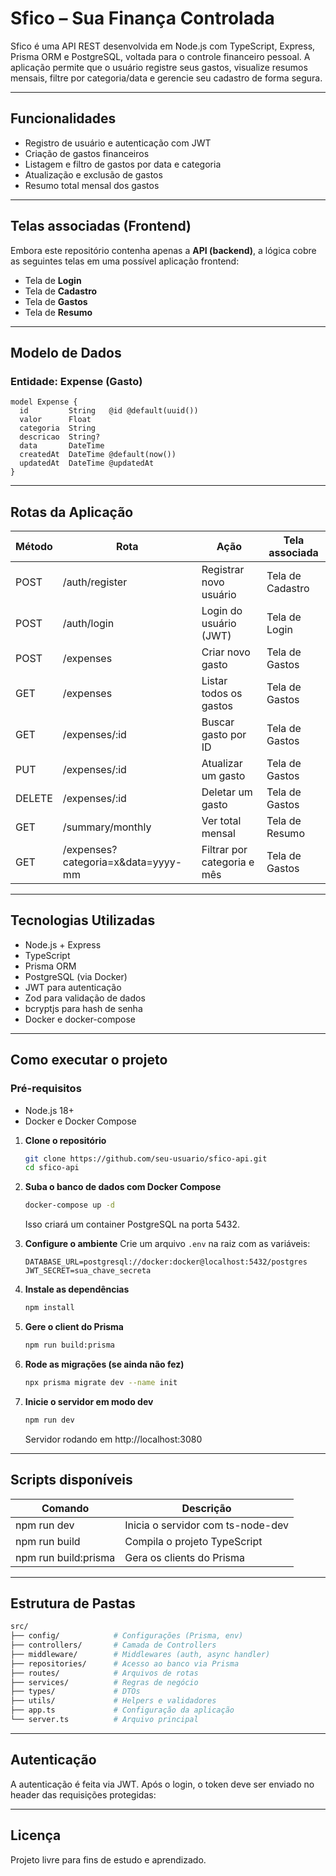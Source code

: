 
# Sfico – Sua Finança Controlada

Sfico é uma API REST desenvolvida em Node.js com TypeScript, Express, Prisma ORM e PostgreSQL, voltada para o controle financeiro pessoal. A aplicação permite que o usuário registre seus gastos, visualize resumos mensais, filtre por categoria/data e gerencie seu cadastro de forma segura.

---

## Funcionalidades

- Registro de usuário e autenticação com JWT
- Criação de gastos financeiros
- Listagem e filtro de gastos por data e categoria
- Atualização e exclusão de gastos
- Resumo total mensal dos gastos

---

## Telas associadas (Frontend)

Embora este repositório contenha apenas a **API (backend)**, a lógica cobre as seguintes telas em uma possível aplicação frontend:

- Tela de **Login**
- Tela de **Cadastro**
- Tela de **Gastos**
- Tela de **Resumo**

---

## Modelo de Dados

### Entidade: Expense (Gasto)

```prisma
model Expense {
  id         String   @id @default(uuid())
  valor      Float
  categoria  String
  descricao  String?
  data       DateTime
  createdAt  DateTime @default(now())
  updatedAt  DateTime @updatedAt
}
```

---

## Rotas da Aplicação

| Método | Rota                                 | Ação                        | Tela associada      |
|--------|--------------------------------------|-----------------------------|---------------------|
| POST   | /auth/register                       | Registrar novo usuário      | Tela de Cadastro    |
| POST   | /auth/login                          | Login do usuário (JWT)      | Tela de Login       |
| POST   | /expenses                            | Criar novo gasto            | Tela de Gastos      |
| GET    | /expenses                            | Listar todos os gastos      | Tela de Gastos      |
| GET    | /expenses/:id                        | Buscar gasto por ID         | Tela de Gastos      |
| PUT    | /expenses/:id                        | Atualizar um gasto          | Tela de Gastos      |
| DELETE | /expenses/:id                        | Deletar um gasto            | Tela de Gastos      |
| GET    | /summary/monthly                     | Ver total mensal            | Tela de Resumo      |
| GET    | /expenses?categoria=x&data=yyyy-mm   | Filtrar por categoria e mês | Tela de Gastos      |

---

## Tecnologias Utilizadas

- Node.js + Express
- TypeScript
- Prisma ORM
- PostgreSQL (via Docker)
- JWT para autenticação
- Zod para validação de dados
- bcryptjs para hash de senha
- Docker e docker-compose

---

## Como executar o projeto

### Pré-requisitos
- Node.js 18+
- Docker e Docker Compose

1. **Clone o repositório**
   ```bash
   git clone https://github.com/seu-usuario/sfico-api.git
   cd sfico-api
   ```
2. **Suba o banco de dados com Docker Compose**
   ```bash
   docker-compose up -d
   ```
   Isso criará um container PostgreSQL na porta 5432.

3. **Configure o ambiente**
   Crie um arquivo `.env` na raiz com as variáveis:
   ```env
   DATABASE_URL=postgresql://docker:docker@localhost:5432/postgres
   JWT_SECRET=sua_chave_secreta
   ```

4. **Instale as dependências**
   ```bash
   npm install
   ```

5. **Gere o client do Prisma**
   ```bash
   npm run build:prisma
   ```

6. **Rode as migrações (se ainda não fez)**
   ```bash
   npx prisma migrate dev --name init
   ```

7. **Inicie o servidor em modo dev**
   ```bash
   npm run dev
   ```
   Servidor rodando em http://localhost:3080

---

## Scripts disponíveis

| Comando            | Descrição                        |
|--------------------|----------------------------------|
| npm run dev        | Inicia o servidor com ts-node-dev|
| npm run build      | Compila o projeto TypeScript     |
| npm run build:prisma| Gera os clients do Prisma        |

---

## Estrutura de Pastas

```bash
src/
├── config/            # Configurações (Prisma, env)
├── controllers/       # Camada de Controllers
├── middleware/        # Middlewares (auth, async handler)
├── repositories/      # Acesso ao banco via Prisma
├── routes/            # Arquivos de rotas
├── services/          # Regras de negócio
├── types/             # DTOs
├── utils/             # Helpers e validadores
├── app.ts             # Configuração da aplicação
└── server.ts          # Arquivo principal
```

---

## Autenticação
A autenticação é feita via JWT. Após o login, o token deve ser enviado no header das requisições protegidas:


---

## Licença
Projeto livre para fins de estudo e aprendizado.
